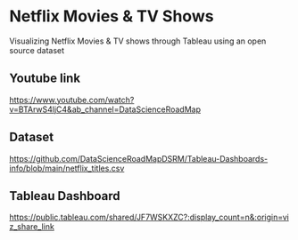 # Netflix Movies & TV Shows
Visualizing Netflix Movies & TV shows through Tableau using an open source dataset

## Youtube link 

https://www.youtube.com/watch?v=BTArwS4ljC4&ab_channel=DataScienceRoadMap

## Dataset

https://github.com/DataScienceRoadMapDSRM/Tableau-Dashboards-info/blob/main/netflix_titles.csv

## Tableau Dashboard

https://public.tableau.com/shared/JF7WSKXZC?:display_count=n&:origin=viz_share_link




